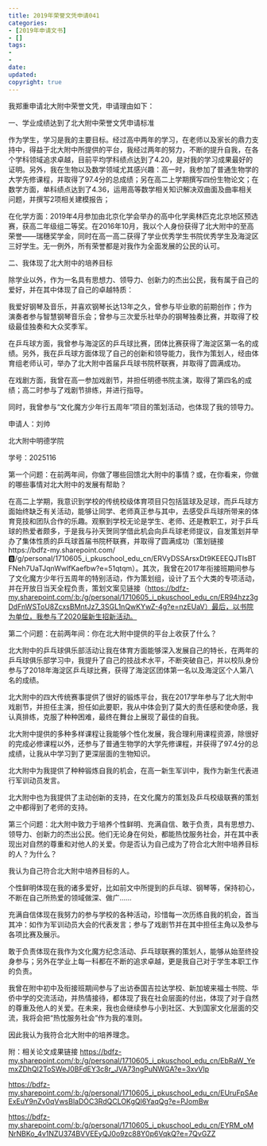 ```yaml
---
title: 2019年荣誉文凭申请041
categories:
- [2019年申请文书]
- []
tags: 
- 
- 
date:
updated:
copyright: true
---
```



我郑重申请北大附中荣誉文凭，申请理由如下：

一、学业成绩达到了北大附中荣誉文凭申请标准

作为学生，学习是我的主要目标。经过高中两年的学习，在老师以及家长的鼎力支持中，得益于北大附中所提供的平台，我经过两年的努力，不断的提升自我，在各个学科领域追求卓越，目前平均学科绩点达到了4.20，是对我的学习成果最好的证明。另外，我在生物以及数学领域尤其感兴趣：高一时，我参加了普通生物学的大学先修课程，并取得了97.4分的总成绩；另在高二上学期撰写四份生物论文；在数学方面，单科绩点达到了4.36，运用高等数学相关知识解决双曲面及曲率相关问题，并撰写2项相关建模报告；
<!--more-->在化学方面：2019年4月参加由北京化学会举办的高中化学奥林匹克北京地区预选赛，获高二年级组二等奖。在2016年10月，我以个人身份获得了北大附中的至高荣誉——瑞穗奖学金，同时在高一高二获得了学业优秀学生书院优秀学生及海淀区三好学生。无一例外，所有荣誉都是对我作为全面发展的公民的认可。

二、我体现了北大附中的培养目标

除学业以外，作为一名具有思想力、领导力、创新力的杰出公民，我有属于自己的爱好，并在其中体现了自己的卓越特质：

我爱好钢琴及音乐，并喜欢钢琴长达13年之久，曾参与毕业歌的前期创作；作为演奏者参与智慧钢琴音乐会；曾参与三次爱乐社举办的钢琴独奏比赛，并取得了校级最佳独奏和大众奖季军。

在乒乓球方面，我曾参与海淀区的乒乓球比赛，团体比赛获得了海淀区第一名的成绩。另外，我在乒乓球方面体现了自己的创新和领导能力，我作为策划人，经由体育组老师认可，举办了北大附中首届乒乓球书院杯联赛，并取得了圆满成功。

在戏剧方面，我曾在高一参加戏剧节，并担任明德书院主演，取得了第四名的成绩；高二时参与了戏剧节排练，并进行指导。

同时，我曾参与“文化魔方少年行五周年”项目的策划活动，也体现了我的领导力。

申请人：刘帅

北大附中明德学院

学号：2025116

第一个问题：在前两年间，你做了哪些回馈北大附中的事情？或，在你看来，你做的哪些事情对北大附中的发展有帮助？

在高二上学期，我意识到学校的传统校级体育项目只包括篮球及足球，而乒乓球方面始终缺乏有关活动，能够让同学、老师真正参与其中，去感受乒乓球所带来的体育竞技和团队合作的乐趣。观察到学校无论是学生、老师、还是教职工，对于乒乓球的热爱者颇多，于是我与孙天贺同学借此机会向乒乓球老师提议，自发策划并举办了集体性质的乒乓球首届书院杯联赛，并取得了圆满成功（策划链接https://bdfz-my.sharepoint.com/:b:/g/personal/1710605_i_pkuschool_edu_cn/ERVyDSSArsxDt9KEEEQJTIsBTFNeh7UaTJqnWwlfKaefbw?e=51qtqm）。其次，我曾在2017年衔接班期间参与了文化魔方少年行五周年的特别活动，作为策划组，设计了五个大类的专项活动，并在开放日当天全程负责，策划文案见链接（https://bdfz-my.sharepoint.com/:b:/g/personal/1710605_i_pkuschool_edu_cn/ER94hzz3gDdFnWSToU8ZcxsBMntJz7_3SGL1nQwKYwZ-4g?e=nzEUaV）最后，以书院为单位，我参与了2020届新生招新活动。

第二个问题：在前两年间：你在北大附中提供的平台上收获了什么？

北大附中的乒乓球俱乐部活动让我在体育方面能够深入发展自己的特长，在两年的乒乓球俱乐部学习中，我提升了自己的技战术水平，不断突破自己，并以校队身份参与了2018年海淀区乒乓球比赛，获得了海淀区团体第一名以及海淀区个人第八名的成绩。

北大附中的四大传统赛事提供了很好的锻炼平台，我在2017学年参与了北大附中戏剧节，并担任主演，担任如此要职，我从中体会到了莫大的责任感和使命感，我认真排练，克服了种种困难，最终在舞台上展现了最佳的自我。

北大附中提供的多种多样课程让我能够个性化发展，我合理利用课程资源，除很好的完成必修课程以外，还参与了普通生物学的大学先修课程，并获得了97.4分的总成绩，让我从中学习到了更深层面的生物知识。

北大附中为我提供了种种锻炼自我的机会，在高一新生军训中，我作为新生代表进行军训动员发言。

北大附中也为我提供了主动创新的支持，在文化魔方的策划及乒乓校级联赛的策划之中都得到了老师的支持。

第三个问题：北大附中致力于培养个性鲜明、充满自信、敢于负责，具有思想力、领导力、创新力的杰出公民。他们无论身在何处，都能热忱服务社会，并在其中表现出对自然的尊重和对他人的关爱。你是否认为自己成为了符合北大附中培养目标的人？为什么？

我认为自己符合北大附中培养目标的人。

个性鲜明体现在我的诸多爱好，比如前文中所提到的乒乓球、钢琴等，保持初心，不断在自己所热爱的领域做深、做广……

充满自信体现在我努力的参与学校的各种活动，珍惜每一次历练自我的机会，首当其冲：如作为军训动员大会的代表发言；参与了戏剧节并在其中担任主角以及参与各项比赛及展示。

敢于负责体现在我作为文化魔方纪念活动、乒乓球联赛的策划人，能够从始至终投身参与；另外在学业上每一科都在不断的追求卓越，更是我自己对于学生本职工作的负责。

我曾在附中初中及衔接班期间参与了出访泰国吉拉达学校、新加坡来福士书院、华侨中学的交流活动，并热情接待，都体现了我在社会层面的付出，体现了对于自然的尊重及他人的关爱。在未来，我也会继续参与小到社区、大到国家文化层面的交流，我将会把“热忱服务社会”作为我的准则。

因此我认为我符合北大附中的培养理念。

附：相关论文成果链接 https://bdfz-my.sharepoint.com/:b:/g/personal/1710605_i_pkuschool_edu_cn/EbRaW_YemxZDhQl2ToSWeJ0BFdEY3c8r_JVA73ngPuNWGA?e=3xvVIp

https://bdfz-my.sharepoint.com/:b:/g/personal/1710605_i_pkuschool_edu_cn/EUruFpSAeExEuY9nZv0qVwsBlaDOC3RdQCLOKgQl6YaqQg?e=PJomBw

https://bdfz-my.sharepoint.com/:b:/g/personal/1710605_i_pkuschool_edu_cn/EYRM_oMNrNBKo_4v1NZU374BVVEEyQJ0o9zc88Y0p6VqkQ?e=7QvGZZ